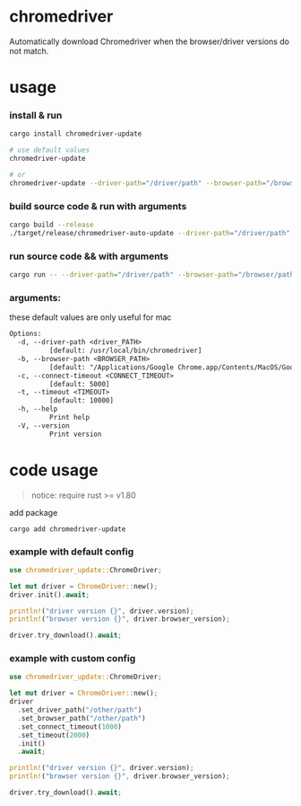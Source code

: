 # chromedriver

Automatically download Chromedriver when the browser/driver versions do not match.

# usage

### install & run

```bash
cargo install chromedriver-update

# use default values
chromedriver-update

# or
chromedriver-update --driver-path="/driver/path" --browser-path="/browser/path"
```

### build source code & run with arguments

```bash
cargo build --release
./target/release/chromedriver-auto-update --driver-path="/driver/path" --browser-path="/browser/path"
```

### run source code && with arguments

```bash
cargo run -- --driver-path="/driver/path" --browser-path="/browser/path"
```

### arguments:

these default values are only useful for mac

```txt
Options:
  -d, --driver-path <driver_PATH>
          [default: /usr/local/bin/chromedriver]
  -b, --browser-path <BROWSER_PATH>
          [default: "/Applications/Google Chrome.app/Contents/MacOS/Google Chrome"]
  -c, --connect-timeout <CONNECT_TIMEOUT>
          [default: 5000]
  -t, --timeout <TIMEOUT>
          [default: 10000]
  -h, --help
          Print help
  -V, --version
          Print version
```

# code usage

> notice: require rust >= v1.80

add package

```shell
cargo add chromedriver-update
```

### example with default config

```rust
use chromedriver_update::ChromeDriver;

let mut driver = ChromeDriver::new();
driver.init().await;

println!("driver version {}", driver.version);
println!("browser version {}", driver.browser_version);

driver.try_download().await;
```

### example with custom config

```rust
use chromedriver_update::ChromeDriver;

let mut driver = ChromeDriver::new();
driver
  .set_driver_path("/other/path")
  .set_browser_path("/other/path")
  .set_connect_timeout(1000)
  .set_timeout(2000)
  .init()
  .await;

println!("driver version {}", driver.version);
println!("browser version {}", driver.browser_version);

driver.try_download().await;
```
